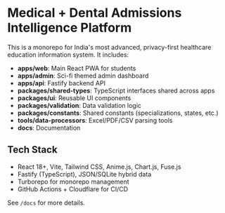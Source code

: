 # Medical + Dental Admissions Intelligence Platform

This is a monorepo for India's most advanced, privacy-first healthcare education information system. It includes:

- **apps/web**: Main React PWA for students
- **apps/admin**: Sci-fi themed admin dashboard
- **apps/api**: Fastify backend API
- **packages/shared-types**: TypeScript interfaces shared across apps
- **packages/ui**: Reusable UI components
- **packages/validation**: Data validation logic
- **packages/constants**: Shared constants (specializations, states, etc.)
- **tools/data-processors**: Excel/PDF/CSV parsing tools
- **docs**: Documentation

## Tech Stack
- React 18+, Vite, Tailwind CSS, Anime.js, Chart.js, Fuse.js
- Fastify (TypeScript), JSON/SQLite hybrid data
- Turborepo for monorepo management
- GitHub Actions + Cloudflare for CI/CD

See `/docs` for more details.